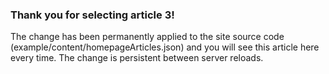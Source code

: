 ### Thank you for selecting article 3!

The change has been permanently applied to the site source code (example/content/homepageArticles.json) and you will see this article here every time. The change is persistent between server reloads.
